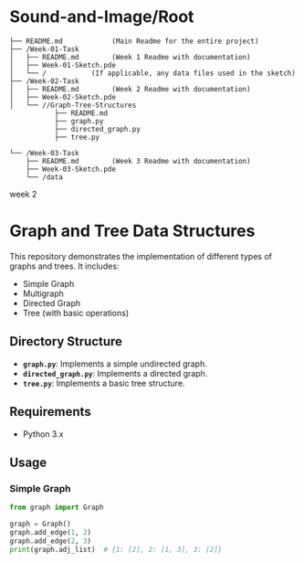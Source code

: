 # Sound-and-Image/Root
    ├── README.md            (Main Readme for the entire project)
    ├── /Week-01-Task
    │   ├── README.md        (Week 1 Readme with documentation)
    │   ├── Week-01-Sketch.pde
    │   └── /           (If applicable, any data files used in the sketch)
    ├── /Week-02-Task
    │   ├── README.md        (Week 2 Readme with documentation)
    │   ├── Week-02-Sketch.pde
    │   └── //Graph-Tree-Structures
               ├── README.md
               ├── graph.py
               ├── directed_graph.py
               ├── tree.py

    └── /Week-03-Task
        ├── README.md        (Week 3 Readme with documentation)
        ├── Week-03-Sketch.pde
        └── /data
week 2
# Graph and Tree Data Structures

This repository demonstrates the implementation of different types of graphs and trees. It includes:
- Simple Graph
- Multigraph
- Directed Graph
- Tree (with basic operations)

## Directory Structure

- **`graph.py`**: Implements a simple undirected graph.
- **`directed_graph.py`**: Implements a directed graph.
- **`tree.py`**: Implements a basic tree structure.

## Requirements

- Python 3.x

## Usage

### Simple Graph

```python
from graph import Graph

graph = Graph()
graph.add_edge(1, 2)
graph.add_edge(2, 3)
print(graph.adj_list)  # {1: [2], 2: [1, 3], 3: [2]}
